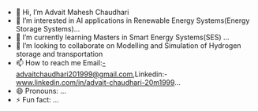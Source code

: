 - 👋 Hi, I’m Advait Mahesh Chaudhari
- 👀 I’m interested in AI applications in Renewable Energy Systems(Energy Storage Systems)...
- 🌱 I’m currently learning Masters in Smart Energy Systems(SES) ...
- 💞️ I’m looking to collaborate on Modelling and Simulation of Hydrogen storage and transportation
- 📫 How to reach me Email:-advaitchaudhari201999@gmail.com,Linkedin:-www.linkedin.com/in/advait-chaudhari-20m1999...
- 😄 Pronouns: ...
- ⚡ Fun fact: ...

<!---
Advait20399/Advait20399 is a ✨ special ✨ repository because its `README.md` (this file) appears on your GitHub profile.
You can click the Preview link to take a look at your changes.
--->
